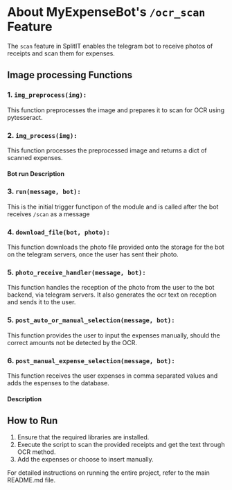 # About MyExpenseBot's `/ocr_scan` Feature

The `scan` feature in SplitIT enables the telegram bot to receive photos of receipts and scan them for expenses.

## Image processing Functions

### 1. `img_preprocess(img):`
This function preprocesses the image and prepares it to scan for OCR using pytesseract.



### 2. `img_process(img):`
This function processes the preprocessed image and returns a dict of scanned expenses.

#### Bot run Description

### 3. `run(message, bot):`
This is the initial trigger functipon of the module and is called after the bot receives ```/scan``` as a message

### 4. `download_file(bot, photo):`
This function downloads the photo file provided onto the storage for the bot on the telegram servers, once the user has sent their photo.

### 5. `photo_receive_handler(message, bot):`
This function handles the reception of the photo from the user to the bot backend, via telegram servers. It also generates the ocr text on reception and sends it to the user.

### 5. `post_auto_or_manual_selection(message, bot):`
This function provides the user to input the expenses manually, should the correct amounts not be detected by the OCR.

### 6. `post_manual_expense_selection(message, bot):`
This function receives the user expenses in comma separated values and adds the espenses to the database.

#### Description


## How to Run

1. Ensure that the required libraries are installed.
2. Execute the script to scan the provided receipts and get the text through OCR method.
3. Add the expenses or choose to insert manually.

For detailed instructions on running the entire project, refer to the main README.md file.
